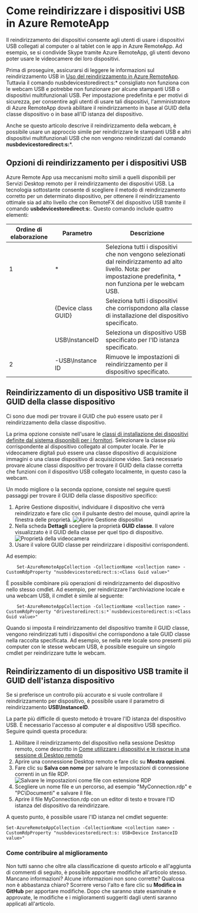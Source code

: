 <properties 
    pageTitle="Come reindirizzare i dispositivi USB in Azure RemoteApp | Microsoft Azure" 
    description="Informazioni su come usare il reindirizzamento per i dispositivi USB in Azure RemoteApp." 
    services="remoteapp" 
	documentationCenter="" 
    authors="lizap" 
    manager="mbaldwin" />

<tags 
    ms.service="remoteapp" 
    ms.workload="compute" 
    ms.tgt_pltfrm="na" 
    ms.devlang="na" 
    ms.topic="article" 
    ms.date="06/13/2016" 
    ms.author="elizapo" />



# Come reindirizzare i dispositivi USB in Azure RemoteApp

Il reindirizzamento dei dispositivi consente agli utenti di usare i dispositivi USB collegati al computer o al tablet con le app in Azure RemoteApp. Ad esempio, se si condivide Skype tramite Azure RemoteApp, gli utenti devono poter usare le videocamere dei loro dispositivi.

Prima di proseguire, assicurarsi di leggere le informazioni sul reindirizzamento USB in [Uso del reindirizzamento in Azure RemoteApp](remoteapp-redirection.md). Tuttavia il comando nusbdevicestoredirect:s:* consigliato non funziona con le webcam USB e potrebbe non funzionare per alcune stampanti USB o dispositivi multifunzionali USB. Per impostazione predefinita e per motivi di sicurezza, per consentire agli utenti di usare tali dispositivi, l'amministratore di Azure RemoteApp dovrà abilitare il reindirizzamento in base al GUID della classe dispositivo o in base all'ID istanza del dispositivo.

Anche se questo articolo descrive il reindirizzamento della webcam, è possibile usare un approccio simile per reindirizzare le stampanti USB e altri dispositivi multifunzionali USB che non vengono reindirizzati dal comando **nusbdevicestoredirect:s:***.

## Opzioni di reindirizzamento per i dispositivi USB
Azure Remote App usa meccanismi molto simili a quelli disponibili per Servizi Desktop remoto per il reindirizzamento dei dispositivi USB. La tecnologia sottostante consente di scegliere il metodo di reindirizzamento corretto per un determinato dispositivo, per ottenere il reindirizzamento ottimale sia ad alto livello che con RemoteFX del dispositivo USB tramite il comando **usbdevicestoredirect:s:**. Questo comando include quattro elementi:

| Ordine di elaborazione | Parametro | Descrizione |
|------------------|---------------------|----------------------------------------------------------------------------------------------------------------------------|
| 1 | * | Seleziona tutti i dispositivi che non vengono selezionati dal reindirizzamento ad alto livello. Nota: per impostazione predefinita, * non funziona per le webcam USB. |
| | {Device class GUID} | Seleziona tutti i dispositivi che corrispondono alla classe di installazione del dispositivo specificato. |
| | USB\\InstanceID | Seleziona un dispositivo USB specificato per l'ID istanza specificato. |
| 2 | -USB\\Instance ID | Rimuove le impostazioni di reindirizzamento per il dispositivo specificato. |

## Reindirizzamento di un dispositivo USB tramite il GUID della classe dispositivo
Ci sono due modi per trovare il GUID che può essere usato per il reindirizzamento della classe dispositivo.

La prima opzione consiste nell'usare le [classi di installazione dei dispositivi definite dal sistema disponibili per i fornitori](https://msdn.microsoft.com/library/windows/hardware/ff553426.aspx). Selezionare la classe più corrispondente al dispositivo collegato al computer locale. Per le videocamere digitali può essere una classe dispositivo di acquisizione immagini o una classe dispositivo di acquisizione video. Sarà necessario provare alcune classi dispositivo per trovare il GUID della classe corretta che funzioni con il dispositivo USB collegato localmente, in questo caso la webcam.

Un modo migliore o la seconda opzione, consiste nel seguire questi passaggi per trovare il GUID della classe dispositivo specifico:

1. Aprire Gestione dispositivi, individuare il dispositivo che verrà reindirizzato e fare clic con il pulsante destro del mouse, quindi aprire la finestra delle proprietà. ![Aprire Gestione dispositivi](./media/remoteapp-usbredir/ra-devicemanager.png)
2. Nella scheda **Dettagli** scegliere la proprietà **GUID classe**. Il valore visualizzato è il GUID della classe per quel tipo di dispositivo. ![Proprietà della videocamera](./media/remoteapp-usbredir/ra-classguid.png)
3. Usare il valore GUID classe per reindirizzare i dispositivi corrispondenti.

Ad esempio:

		Set-AzureRemoteAppCollection -CollectionName <collection name> -CustomRdpProperty "nusbdevicestoredirect:s:<Class Guid value>"

È possibile combinare più operazioni di reindirizzamento del dispositivo nello stesso cmdlet. Ad esempio, per reindirizzare l'archiviazione locale e una webcam USB, il cmdlet è simile al seguente:

		Set-AzureRemoteAppCollection -CollectionName <collection name> -CustomRdpProperty "drivestoredirect:s:*`nusbdevicestoredirect:s:<Class Guid value>"

Quando si imposta il reindirizzamento del dispositivo tramite il GUID classe, vengono reindirizzati tutti i dispositivi che corrispondono a tale GUID classe nella raccolta specificata. Ad esempio, se nella rete locale sono presenti più computer con le stesse webcam USB, è possibile eseguire un singolo cmdlet per reindirizzare tutte le webcam.

## Reindirizzamento di un dispositivo USB tramite il GUID dell'istanza dispositivo

Se si preferisce un controllo più accurato e si vuole controllare il reindirizzamento per dispositivo, è possibile usare il parametro di reindirizzamento **USB\\InstanceID**.

La parte più difficile di questo metodo è trovare l'ID istanza del dispositivo USB. È necessario l'accesso al computer e al dispositivo USB specifico. Seguire quindi questa procedura:

1. Abilitare il reindirizzamento del dispositivo nella sessione Desktop remoto, come descritto in [Come utilizzare i dispositivi e le risorse in una sessione di Desktop remoto](http://windows.microsoft.com/it-IT/windows7/How-can-I-use-my-devices-and-resources-in-a-Remote-Desktop-session)
2. Aprire una connessione Desktop remoto e fare clic su **Mostra opzioni**.
3. Fare clic su **Salva con nome** per salvare le impostazioni di connessione correnti in un file RDP. ![Salvare le impostazioni come file con estensione RDP](./media/remoteapp-usbredir/ra-saveasrdp.png)
4. Scegliere un nome file e un percorso, ad esempio "MyConnection.rdp" e "PC\\Documenti" e salvare il file.
5. Aprire il file MyConnection.rdp con un editor di testo e trovare l'ID istanza del dispositivo da reindirizzare.

A questo punto, è possibile usare l'ID istanza nel cmdlet seguente:

	Set-AzureRemoteAppCollection -CollectionName <collection name> -CustomRdpProperty "nusbdevicestoredirect:s: USB<Device InstanceID value>"



### Come contribuire al miglioramento 
Non tutti sanno che oltre alla classificazione di questo articolo e all'aggiunta di commenti di seguito, è possibile apportare modifiche all'articolo stesso. Mancano informazioni? Alcune informazioni non sono corrette? Qualcosa non è abbastanza chiaro? Scorrere verso l'alto e fare clic su **Modifica in GitHub** per apportare modifiche. Dopo che saranno state esaminate e approvate, le modifiche e i miglioramenti suggeriti dagli utenti saranno applicati all'articolo.

<!---HONumber=AcomDC_0622_2016-->